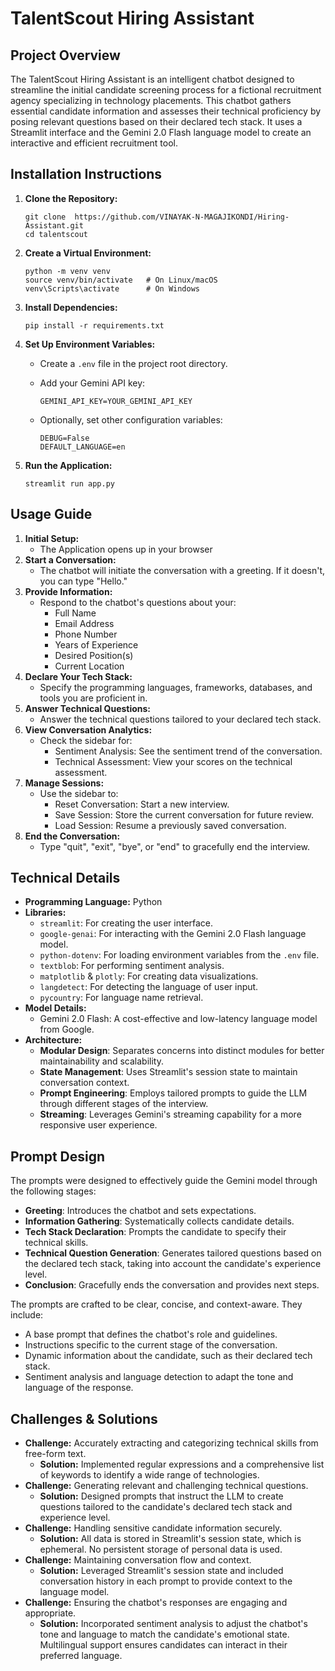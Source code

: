 # TalentScout Hiring Assistant

## Project Overview

The TalentScout Hiring Assistant is an intelligent chatbot designed to streamline the initial candidate screening process for a fictional recruitment agency specializing in technology placements. This chatbot gathers essential candidate information and assesses their technical proficiency by posing relevant questions based on their declared tech stack. It uses a Streamlit interface and the Gemini 2.0 Flash language model to create an interactive and efficient recruitment tool.

## Installation Instructions

1.  **Clone the Repository:**

    ```
    git clone  https://github.com/VINAYAK-N-MAGAJIKONDI/Hiring-Assistant.git
    cd talentscout
    ```
2.  **Create a Virtual Environment:**

    ```
    python -m venv venv
    source venv/bin/activate   # On Linux/macOS
    venv\Scripts\activate      # On Windows
    ```
3.  **Install Dependencies:**

    ```
    pip install -r requirements.txt
    ```
4.  **Set Up Environment Variables:**

    *   Create a `.env` file in the project root directory.
    *   Add your Gemini API key:

        ```
        GEMINI_API_KEY=YOUR_GEMINI_API_KEY
        ```
    *   Optionally, set other configuration variables:

        ```
        DEBUG=False
        DEFAULT_LANGUAGE=en
        ```
5.  **Run the Application:**

    ```
    streamlit run app.py
    ```

## Usage Guide

1.  **Initial Setup:**
    *   The Application opens up in your browser
2.  **Start a Conversation:**
    *   The chatbot will initiate the conversation with a greeting. If it doesn't, you can type "Hello."
3.  **Provide Information:**
    *   Respond to the chatbot's questions about your:
        *   Full Name
        *   Email Address
        *   Phone Number
        *   Years of Experience
        *   Desired Position(s)
        *   Current Location
4.  **Declare Your Tech Stack:**
    *   Specify the programming languages, frameworks, databases, and tools you are proficient in.
5.  **Answer Technical Questions:**
    *   Answer the technical questions tailored to your declared tech stack.
6.  **View Conversation Analytics:**
    *   Check the sidebar for:
        *   Sentiment Analysis: See the sentiment trend of the conversation.
        *   Technical Assessment: View your scores on the technical assessment.
7.  **Manage Sessions:**
    *   Use the sidebar to:
        *   Reset Conversation: Start a new interview.
        *   Save Session: Store the current conversation for future review.
        *   Load Session: Resume a previously saved conversation.
8.  **End the Conversation:**
    *   Type "quit", "exit", "bye", or "end" to gracefully end the interview.

## Technical Details

*   **Programming Language:** Python
*   **Libraries:**
    *   `streamlit`: For creating the user interface.
    *   `google-genai`: For interacting with the Gemini 2.0 Flash language model.
    *   `python-dotenv`: For loading environment variables from the `.env` file.
    *   `textblob`: For performing sentiment analysis.
    *   `matplotlib` & `plotly`: For creating data visualizations.
    *   `langdetect`: For detecting the language of user input.
    *   `pycountry`: For language name retrieval.
*   **Model Details:**
    *   Gemini 2.0 Flash: A cost-effective and low-latency language model from Google.
*   **Architecture:**
    *   **Modular Design**: Separates concerns into distinct modules for better maintainability and scalability.
    *   **State Management**: Uses Streamlit's session state to maintain conversation context.
    *   **Prompt Engineering**: Employs tailored prompts to guide the LLM through different stages of the interview.
    *   **Streaming**: Leverages Gemini's streaming capability for a more responsive user experience.

## Prompt Design

The prompts were designed to effectively guide the Gemini model through the following stages:

*   **Greeting**: Introduces the chatbot and sets expectations.
*   **Information Gathering**: Systematically collects candidate details.
*   **Tech Stack Declaration**: Prompts the candidate to specify their technical skills.
*   **Technical Question Generation**: Generates tailored questions based on the declared tech stack, taking into account the candidate's experience level.
*   **Conclusion**: Gracefully ends the conversation and provides next steps.

The prompts are crafted to be clear, concise, and context-aware. They include:

*   A base prompt that defines the chatbot's role and guidelines.
*   Instructions specific to the current stage of the conversation.
*   Dynamic information about the candidate, such as their declared tech stack.
*   Sentiment analysis and language detection to adapt the tone and language of the response.

## Challenges & Solutions

*   **Challenge:** Accurately extracting and categorizing technical skills from free-form text.
    *   **Solution:** Implemented regular expressions and a comprehensive list of keywords to identify a wide range of technologies.
*   **Challenge:** Generating relevant and challenging technical questions.
    *   **Solution:** Designed prompts that instruct the LLM to create questions tailored to the candidate's declared tech stack and experience level.
*   **Challenge:** Handling sensitive candidate information securely.
    *   **Solution:** All data is stored in Streamlit's session state, which is ephemeral. No persistent storage of personal data is used.
*   **Challenge:** Maintaining conversation flow and context.
    *   **Solution:** Leveraged Streamlit's session state and included conversation history in each prompt to provide context to the language model.
*   **Challenge:** Ensuring the chatbot's responses are engaging and appropriate.
    *   **Solution:** Incorporated sentiment analysis to adjust the chatbot's tone and language to match the candidate's emotional state. Multilingual support ensures candidates can interact in their preferred language.

